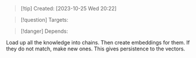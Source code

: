 
>[!tip] Created: [2023-10-25 Wed 20:22]

>[!question] Targets: 

>[!danger] Depends: 

Load up all the knowledge into chains.
Then create embeddings for them.
If they do not match, make new ones.
This gives persistence to the vectors.